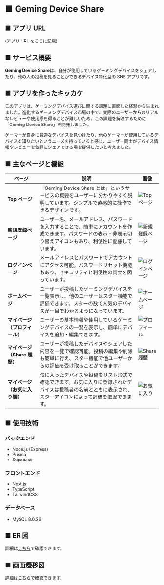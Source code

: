 # ■ Geming Device Share

## ■ アプリ URL

(アプリ URL をここに記載)

## ■ サービス概要

**Geming Device Share**は、自分が使用しているゲーミングデバイスをシェアしたり、他の人の投稿を見ることができるデバイス特化型の SNS アプリです。

## ■ アプリを作ったキッカケ

このアプリは、ゲーミングデバイス選びに関する課題に直面した経験から生まれました。進化するゲーミングデバイス市場の中で、実際のユーザーからのリアルなレビューや使用感を得ることが難しいため、この課題を解決するために「Geming Device Share」を開発しました。

ゲーマーが自身に最適なデバイスを見つけたり、他のゲーマーが使用しているデバイスを知りたいというニーズを持っていると感じ、ユーザー同士がデバイス情報やレビューを気軽にシェアできる場を提供したいと考えました。

## ■ 主なページと機能

| ページ                         | 説明                                                                                                                                                             | 画像                                                                        |
| ------------------------------ | ---------------------------------------------------------------------------------------------------------------------------------------------------------------- | --------------------------------------------------------------------------- |
| **Top ページ**                 | 「Geming Device Share とは」というサービスの概要をユーザーに分かりやすく説明しています。シンプルで直感的に操作できるデザインです。                               | ![Topページ](https://i.gyazo.com/5fb5e780115704990a9467fbb18aea53.png)      |
| **新規登録ページ**             | ユーザー名、メールアドレス、パスワードを入力することで、簡単にアカウントを作成できます。パスワードの表示・非表示切り替えアイコンもあり、利便性に配慮しています。 | ![新規登録ページ](https://i.gyazo.com/16249ae287f4b3049dc5ea8e9068efcc.png) |
| **ログインページ**             | メールアドレスとパスワードでアカウントにアクセス可能。パスワードリセット機能もあり、セキュリティと利便性の両立を図っています。                                   | ![ログインページ](https://i.gyazo.com/cf5f95936680d27cbd6bbc2d09177f9f.png) |
| **ホームページ**               | ユーザーが投稿したゲーミングデバイスを一覧表示し、他のユーザーはスター機能で評価できます。スターの数で人気のデバイスが一目でわかるようになっています。           | ![ホームページ](https://i.gyazo.com/49f9143d655fe747f068da6b0d5f9b93.png)   |
| **マイページ（プロフィール）** | ユーザーの基本情報や使用しているゲーミングデバイスの一覧を表示し、簡単にデバイスを追加・編集できます。                                                           | ![プロフィール](https://i.gyazo.com/6ad6b44e3955793512e50f5b2301b664.gif)   |
| **マイページ（Share 履歴）**   | ユーザーが投稿したデバイスやシェアした内容を一覧で確認可能。投稿の編集や削除も簡単に行え、スター機能で他ユーザーからの評価を受け取ることができます。             | ![Share履歴](https://i.gyazo.com/0de105fc999645e40324d4cb822a7eb7.png)      |
| **マイページ（お気に入り欄）** | 気に入ったデバイスや投稿をリスト形式で確認できます。お気に入りに登録されたデバイスは投稿者の名前とともに表示され、スターアイコンによって評価を把握できます。     | ![お気に入り](https://i.gyazo.com/a57bc52b2b22e04a4d7e4235553954a8.png)     |

## ■ 使用技術

### バックエンド

- Node.js (Express)
- Prisma
- Supabase

### フロントエンド

- Next.js
- TypeScript
- TailwindCSS

### データベース

- MySQL 8.0.26

## ■ ER 図

詳細は[こちら](https://app.diagrams.net/?src=about#G1VuTSIdLMgvtgosmCS90aHUxXr0jZjm2B)で確認できます。

## ■ 画面遷移図

詳細は[こちら](https://www.figma.com/file/tpd5guOIGeBcx2N1hK30O4/Wireframe?node-id=0%3A1)で確認できます。
